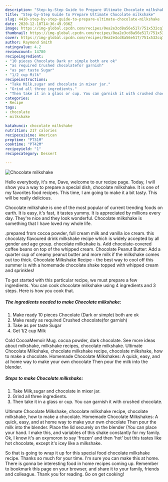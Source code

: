 ```yaml
---
description: "Step-by-Step Guide to Prepare Ultimate Chocolate milkshake"
title: "Step-by-Step Guide to Prepare Ultimate Chocolate milkshake"
slug: 4410-step-by-step-guide-to-prepare-ultimate-chocolate-milkshake
date: 2020-12-10T14:36:49.936Z
image: https://img-global.cpcdn.com/recipes/0ea2e3cd8a56e517/751x532cq70/chocolate-milkshake-recipe-main-photo.jpg
thumbnail: https://img-global.cpcdn.com/recipes/0ea2e3cd8a56e517/751x532cq70/chocolate-milkshake-recipe-main-photo.jpg
cover: https://img-global.cpcdn.com/recipes/0ea2e3cd8a56e517/751x532cq70/chocolate-milkshake-recipe-main-photo.jpg
author: Raymond Smith
ratingvalue: 4.2
reviewcount: 14780
recipeingredient:
- "10 pieces Chocolate Dark or simple both are ok"
- "as required Crushed chocolatefor garnish"
- "as per taste Sugar"
- "1/2 cup Milk"
recipeinstructions:
- "Take Milk,sugar and chocolate in mixer jar."
- "Grind all three ingredients."
- "Then take it in a glass or cup. You can garnish it with crushed chocolate."
categories:
- Recipe
tags:
- chocolate
- milkshake

katakunci: chocolate milkshake 
nutrition: 217 calories
recipecuisine: American
preptime: "PT31M"
cooktime: "PT42M"
recipeyield: "1"
recipecategory: Dessert

---
```



![Chocolate milkshake](https://img-global.cpcdn.com/recipes/0ea2e3cd8a56e517/751x532cq70/chocolate-milkshake-recipe-main-photo.jpg)

Hello everybody, it's me, Dave, welcome to our recipe page. Today, I will show you a way to prepare a special dish, chocolate milkshake. It is one of my favorites food recipes. This time, I am going to make it a bit tasty. This will be really delicious.

Chocolate milkshake is one of the most popular of current trending foods on earth. It is easy, it's fast, it tastes yummy. It is appreciated by millions every day. They're nice and they look wonderful. Chocolate milkshake is something that I have loved my whole life.

.prepared from cocoa powder, full cream milk and vanilla ice cream. this chocolaty flavoured drink milkshake recipe which is widely accepted by all gender and age group. chocolate milkshake is. Add chocolate-covered coffee beans on top of the whipped cream. Chocolate Peanut Butter: Add a quarter cup of creamy peanut butter and more milk if the milkshake comes out too thick. Chocolate Milkshake Recipe - the best way to cool off this summer is with a homemade chocolate shake topped with whipped cream and sprinkles!


To get started with this particular recipe, we must prepare a few ingredients. You can cook chocolate milkshake using 4 ingredients and 3 steps. Here is how you cook that.

<!--inarticleads1-->

##### The ingredients needed to make Chocolate milkshake:

1. Make ready 10 pieces Chocolate (Dark or simple) both are ok
1. Make ready as required Crushed chocolate(for garnish)
1. Take as per taste Sugar
1. Get 1/2 cup Milk


Cold CocoaMemoir Mug. cocoa powder, dark chocolate. See more ideas about milkshake, milkshake recipes, chocolate milkshake. Ultimate Chocolate Milkshake, chocolate milkshake recipe, chocolate milkshake, how to make a chocolate. Homemade Chocolate Milkshakes: A quick, easy, and at home way to make your own chocolate Then pour the milk into the blender. 

<!--inarticleads2-->

##### Steps to make Chocolate milkshake:

1. Take Milk,sugar and chocolate in mixer jar.
1. Grind all three ingredients.
1. Then take it in a glass or cup. You can garnish it with crushed chocolate.


Ultimate Chocolate Milkshake, chocolate milkshake recipe, chocolate milkshake, how to make a chocolate. Homemade Chocolate Milkshakes: A quick, easy, and at home way to make your own chocolate Then pour the milk into the blender. Place the lid securely on the blender (You can place your hand. I make this, and variables of this shake constantly for my family. Ok, I know it&#39;s an oxymoron to say &#39;frozen&#39; and then &#39;hot&#39; but this tastes like hot chocolate, except it&#39;s icey like a milkshake. 

So that is going to wrap it up for this special food chocolate milkshake recipe. Thanks so much for your time. I'm sure you can make this at home. There is gonna be interesting food in home recipes coming up. Remember to bookmark this page on your browser, and share it to your family, friends and colleague. Thank you for reading. Go on get cooking!
